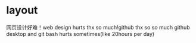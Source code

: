 # layout
网页设计好难！web design hurts
thx so much!github 
thx so so much github desktop
and git bash hurts sometimes(like 20hours per day)
